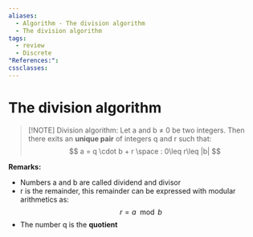 ```yaml
---
aliases:
  - Algorithm - The division algorithm
  - The division algorithm
tags:
  - review
  - Discrete
"References:": 
cssclasses:
---
```

# The division algorithm

> [!NOTE] Division algorithm: 
> Let a and b ≠ 0 be two integers. Then there exits an **unique pair** of integers q and r such that: 
> $$
> a = q \cdot b + r \space : 0\leq r\leq |b|
> $$

**Remarks:**
+ Numbers a and b are called dividend and divisor
+ r is the remainder, this remainder can be expressed with modular arithmetics as: $$r = a \mod b$$
+ The number q is the **quotient**